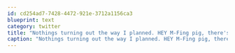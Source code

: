 ```yaml
---
id: cd254ad7-7428-4472-921e-3712a1156ca3
blueprint: text
category: twitter
title: "Nothings turning out the way I planned. HEY M-Fing pig, there's a lot of things I hoped you could help me understand"
caption: "Nothings turning out the way I planned. HEY M-Fing pig, there's a lot of things I hoped you could help me understand"
---
```

